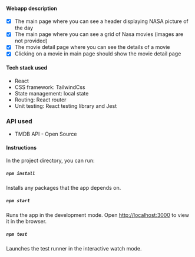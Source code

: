 #### Webapp description

- [x] The main page where you can see a header displaying NASA picture of the day
- [x] The main page where you can see a grid of Nasa movies (images are not provided)
- [x] The movie detail page where you can see the details of a movie
- [x] Clicking on a movie in main page should show the movie detail page

#### Tech stack used

- React
- CSS framework: TailwindCss
- State management: local state 
- Routing: React router
- Unit testing: React testing library and Jest

### API used 

- TMDB API - Open Source
#### Instructions

In the project directory, you can run:

##### `npm install`

Installs any packages that the app depends on.

##### `npm start`

Runs the app in the development mode.
Open [http://localhost:3000](http://localhost:3000) to view it in the browser.

##### `npm test`

Launches the test runner in the interactive watch mode.